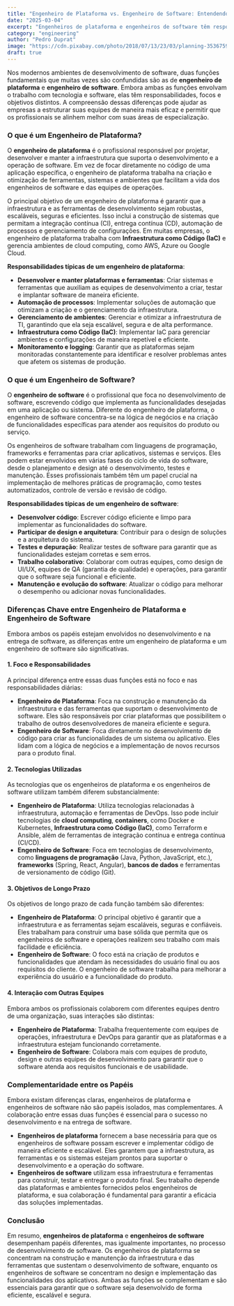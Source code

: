 ```yaml
---
title: "Engenheiro de Plataforma vs. Engenheiro de Software: Entendendo as Diferenças e Responsabilidades"
date: "2025-03-04"
excerpt: "Engenheiros de plataforma e engenheiros de software têm responsabilidades distintas, com os primeiros focando na criação e manutenção da infraestrutura e ferramentas que suportam o desenvolvimento, enquanto os segundos se concentram no desenvolvimento do código e na implementação de funcionalidades. Ambas as funções são complementares e essenciais para garantir que o software seja eficiente, escalável e de alta qualidade."
category: "engineering"
author: "Pedro Duprat"
image: "https://cdn.pixabay.com/photo/2018/07/13/23/03/planning-3536759_1280.jpg"
draft: true
---
```


Nos modernos ambientes de desenvolvimento de software, duas funções fundamentais que muitas vezes são confundidas são as de **engenheiro de plataforma** e **engenheiro de software**. Embora ambas as funções envolvam o trabalho com tecnologia e software, elas têm responsabilidades, focos e objetivos distintos. A compreensão dessas diferenças pode ajudar as empresas a estruturar suas equipes de maneira mais eficaz e permitir que os profissionais se alinhem melhor com suas áreas de especialização.

### O que é um Engenheiro de Plataforma?

O **engenheiro de plataforma** é o profissional responsável por projetar, desenvolver e manter a infraestrutura que suporta o desenvolvimento e a operação de software. Em vez de focar diretamente no código de uma aplicação específica, o engenheiro de plataforma trabalha na criação e otimização de ferramentas, sistemas e ambientes que facilitam a vida dos engenheiros de software e das equipes de operações.

O principal objetivo de um engenheiro de plataforma é garantir que a infraestrutura e as ferramentas de desenvolvimento sejam robustas, escaláveis, seguras e eficientes. Isso inclui a construção de sistemas que permitam a integração contínua (CI), entrega contínua (CD), automação de processos e gerenciamento de configurações. Em muitas empresas, o engenheiro de plataforma trabalha com **Infraestrutura como Código (IaC)** e gerencia ambientes de cloud computing, como AWS, Azure ou Google Cloud.

**Responsabilidades típicas de um engenheiro de plataforma**:
- **Desenvolver e manter plataformas e ferramentas**: Criar sistemas e ferramentas que auxiliam as equipes de desenvolvimento a criar, testar e implantar software de maneira eficiente.
- **Automação de processos**: Implementar soluções de automação que otimizam a criação e o gerenciamento da infraestrutura.
- **Gerenciamento de ambientes**: Gerenciar e otimizar a infraestrutura de TI, garantindo que ela seja escalável, segura e de alta performance.
- **Infraestrutura como Código (IaC)**: Implementar IaC para gerenciar ambientes e configurações de maneira repetível e eficiente.
- **Monitoramento e logging**: Garantir que as plataformas sejam monitoradas constantemente para identificar e resolver problemas antes que afetem os sistemas de produção.

### O que é um Engenheiro de Software?

O **engenheiro de software** é o profissional que foca no desenvolvimento de software, escrevendo código que implementa as funcionalidades desejadas em uma aplicação ou sistema. Diferente do engenheiro de plataforma, o engenheiro de software concentra-se na lógica de negócios e na criação de funcionalidades específicas para atender aos requisitos do produto ou serviço.

Os engenheiros de software trabalham com linguagens de programação, frameworks e ferramentas para criar aplicativos, sistemas e serviços. Eles podem estar envolvidos em várias fases do ciclo de vida do software, desde o planejamento e design até o desenvolvimento, testes e manutenção. Esses profissionais também têm um papel crucial na implementação de melhores práticas de programação, como testes automatizados, controle de versão e revisão de código.

**Responsabilidades típicas de um engenheiro de software**:
- **Desenvolver código**: Escrever código eficiente e limpo para implementar as funcionalidades do software.
- **Participar de design e arquitetura**: Contribuir para o design de soluções e a arquitetura do sistema.
- **Testes e depuração**: Realizar testes de software para garantir que as funcionalidades estejam corretas e sem erros.
- **Trabalho colaborativo**: Colaborar com outras equipes, como design de UI/UX, equipes de QA (garantia de qualidade) e operações, para garantir que o software seja funcional e eficiente.
- **Manutenção e evolução do software**: Atualizar o código para melhorar o desempenho ou adicionar novas funcionalidades.

### Diferenças Chave entre Engenheiro de Plataforma e Engenheiro de Software

Embora ambos os papéis estejam envolvidos no desenvolvimento e na entrega de software, as diferenças entre um engenheiro de plataforma e um engenheiro de software são significativas.

#### 1. **Foco e Responsabilidades**
A principal diferença entre essas duas funções está no foco e nas responsabilidades diárias:

- **Engenheiro de Plataforma**: Foca na construção e manutenção da infraestrutura e das ferramentas que suportam o desenvolvimento de software. Eles são responsáveis por criar plataformas que possibilitem o trabalho de outros desenvolvedores de maneira eficiente e segura.
- **Engenheiro de Software**: Foca diretamente no desenvolvimento de código para criar as funcionalidades de um sistema ou aplicativo. Eles lidam com a lógica de negócios e a implementação de novos recursos para o produto final.

#### 2. **Tecnologias Utilizadas**
As tecnologias que os engenheiros de plataforma e os engenheiros de software utilizam também diferem substancialmente:

- **Engenheiro de Plataforma**: Utiliza tecnologias relacionadas à infraestrutura, automação e ferramentas de DevOps. Isso pode incluir tecnologias de **cloud computing**, **containers**, como Docker e Kubernetes, **Infraestrutura como Código (IaC)**, como Terraform e Ansible, além de ferramentas de integração contínua e entrega contínua (CI/CD).
- **Engenheiro de Software**: Foca em tecnologias de desenvolvimento, como **linguagens de programação** (Java, Python, JavaScript, etc.), **frameworks** (Spring, React, Angular), **bancos de dados** e ferramentas de versionamento de código (Git).

#### 3. **Objetivos de Longo Prazo**
Os objetivos de longo prazo de cada função também são diferentes:

- **Engenheiro de Plataforma**: O principal objetivo é garantir que a infraestrutura e as ferramentas sejam escaláveis, seguras e confiáveis. Eles trabalham para construir uma base sólida que permita que os engenheiros de software e operações realizem seu trabalho com mais facilidade e eficiência.
- **Engenheiro de Software**: O foco está na criação de produtos e funcionalidades que atendam às necessidades do usuário final ou aos requisitos do cliente. O engenheiro de software trabalha para melhorar a experiência do usuário e a funcionalidade do produto.

#### 4. **Interação com Outras Equipes**
Embora ambos os profissionais colaborem com diferentes equipes dentro de uma organização, suas interações são distintas:

- **Engenheiro de Plataforma**: Trabalha frequentemente com equipes de operações, infraestrutura e DevOps para garantir que as plataformas e a infraestrutura estejam funcionando corretamente.
- **Engenheiro de Software**: Colabora mais com equipes de produto, design e outras equipes de desenvolvimento para garantir que o software atenda aos requisitos funcionais e de usabilidade.

### Complementaridade entre os Papéis

Embora existam diferenças claras, engenheiros de plataforma e engenheiros de software não são papéis isolados, mas complementares. A colaboração entre essas duas funções é essencial para o sucesso no desenvolvimento e na entrega de software.

- **Engenheiros de plataforma** fornecem a base necessária para que os engenheiros de software possam escrever e implementar código de maneira eficiente e escalável. Eles garantem que a infraestrutura, as ferramentas e os sistemas estejam prontos para suportar o desenvolvimento e a operação do software.
- **Engenheiros de software** utilizam essa infraestrutura e ferramentas para construir, testar e entregar o produto final. Seu trabalho depende das plataformas e ambientes fornecidos pelos engenheiros de plataforma, e sua colaboração é fundamental para garantir a eficácia das soluções implementadas.

### Conclusão

Em resumo, **engenheiros de plataforma** e **engenheiros de software** desempenham papéis diferentes, mas igualmente importantes, no processo de desenvolvimento de software. Os engenheiros de plataforma se concentram na construção e manutenção da infraestrutura e das ferramentas que sustentam o desenvolvimento de software, enquanto os engenheiros de software se concentram no design e implementação das funcionalidades dos aplicativos. Ambas as funções se complementam e são essenciais para garantir que o software seja desenvolvido de forma eficiente, escalável e segura.